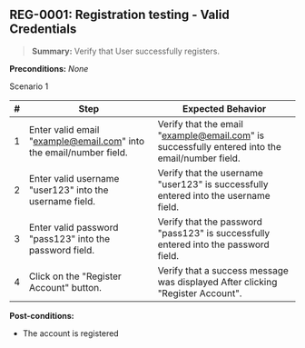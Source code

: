 ## **REG-0001:** Registration testing - Valid Credentials

> **Summary:** Verify that User successfully registers.  <br>

**Preconditions:** _None_

Scenario 1

 | \# | Step | Expected Behavior |
 |----|------|-------------------|
 |  1 |  Enter valid email "example@email.com" into the email/number field.    | Verify that the email "example@email.com" is successfully entered into the email/number field.   |
 |  2 |  Enter valid username "user123" into the username field.    | Verify that the username "user123" is successfully entered into the username field.   |
 |  3 |  Enter valid password "pass123" into the password field.    | Verify that the password "pass123" is successfully entered into the password field.   |
 |  4 |  Click on the "Register Account" button.| Verify that a success message was displayed After clicking "Register Account".   |

**Post-conditions:**

 - The account is registered

